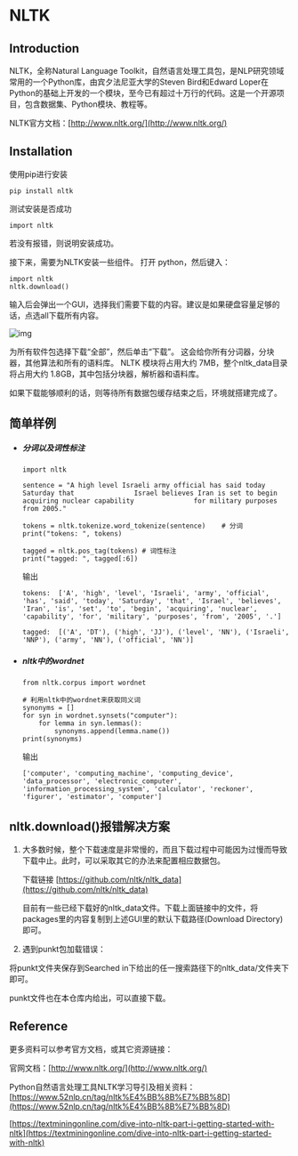 # NLTK

## Introduction

NLTK，全称Natural Language Toolkit，自然语言处理工具包，是NLP研究领域常用的一个Python库，由宾夕法尼亚大学的Steven Bird和Edward Loper在Python的基础上开发的一个模块，至今已有超过十万行的代码。这是一个开源项目，包含数据集、Python模块、教程等。



NLTK官方文档：[http://www.nltk.org/](http://www.nltk.org/)

## Installation

使用pip进行安装

```
pip install nltk
```

测试安装是否成功

```
import nltk
```

若没有报错，则说明安装成功。

接下来，需要为NLTK安装一些组件。 打开 python，然后键入： 

```
import nltk
nltk.download()
```

输入后会弹出一个GUI，选择我们需要下载的内容。建议是如果硬盘容量足够的话，点选all下载所有内容。

 ![img](https://img2018.cnblogs.com/blog/1554973/201909/1554973-20190904132403582-99244719.png) 

为所有软件包选择下载“全部”，然后单击“下载”。 这会给你所有分词器，分块器，其他算法和所有的语料库。 NLTK 模块将占用大约 7MB，整个nltk_data目录将占用大约 1.8GB，其中包括分块器，解析器和语料库。

如果下载能够顺利的话，则等待所有数据包缓存结束之后，环境就搭建完成了。



## 简单样例

- ##### 分词以及词性标注

  ```
  import nltk
  
  sentence = "A high level Israeli army official has said today Saturday that 				Israel believes Iran is set to begin acquiring nuclear capability 				for military purposes from 2005."
  
  tokens = nltk.tokenize.word_tokenize(sentence)	# 分词
  print("tokens: ", tokens)
  
  tagged = nltk.pos_tag(tokens)	# 词性标注
  print("tagged: ", tagged[:6])
  ```

  输出

  ```
  tokens:  ['A', 'high', 'level', 'Israeli', 'army', 'official', 'has', 'said', 'today', 'Saturday', 'that', 'Israel', 'believes', 'Iran', 'is', 'set', 'to', 'begin', 'acquiring', 'nuclear', 'capability', 'for', 'military', 'purposes', 'from', '2005', '.']
  
  tagged:  [('A', 'DT'), ('high', 'JJ'), ('level', 'NN'), ('Israeli', 'NNP'), ('army', 'NN'), ('official', 'NN')]
  ```

  

- ##### nltk中的wordnet

  ```
  from nltk.corpus import wordnet
  
  # 利用nltk中的wordnet来获取同义词
  synonyms = []
  for syn in wordnet.synsets("computer"):
      for lemma in syn.lemmas():
          synonyms.append(lemma.name())
  print(synonyms)
  ```

  输出

  ```
  ['computer', 'computing_machine', 'computing_device', 'data_processor', 'electronic_computer', 'information_processing_system', 'calculator', 'reckoner', 'figurer', 'estimator', 'computer']
  ```

  

## nltk.download()报错解决方案

1. 大多数时候，整个下载速度是非常慢的，而且下载过程中可能因为过慢而导致下载中止。此时，可以采取其它的办法来配置相应数据包。

   下载链接 [https://github.com/nltk/nltk_data](https://github.com/nltk/nltk_data)

   目前有一些已经下载好的nltk_data文件。下载上面链接中的文件，将packages里的内容复制到上述GUI里的默认下载路径(Download Directory)即可。

   

2. 遇到punkt包加载错误：

将punkt文件夹保存到Searched in下给出的任一搜索路径下的nltk_data/文件夹下即可。

punkt文件也在本仓库内给出，可以直接下载。



## Reference

更多资料可以参考官方文档，或其它资源链接：

官网文档：[http://www.nltk.org/](http://www.nltk.org/)

Python自然语言处理工具NLTK学习导引及相关资料： [https://www.52nlp.cn/tag/nltk%E4%BB%8B%E7%BB%8D](https://www.52nlp.cn/tag/nltk%E4%BB%8B%E7%BB%8D)

[https://textminingonline.com/dive-into-nltk-part-i-getting-started-with-nltk](https://textminingonline.com/dive-into-nltk-part-i-getting-started-with-nltk)
